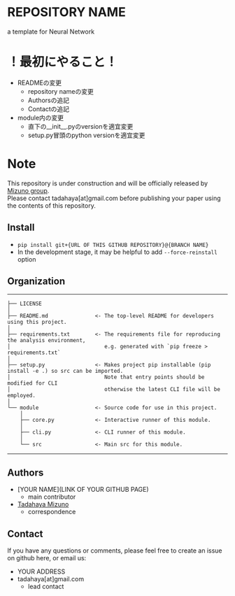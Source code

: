 # REPOSITORY NAME
a template for Neural Network  

# ！最初にやること！
- READMEの変更  
    - repository nameの変更  
    - Authorsの追記  
    - Contactの追記  
- module内の変更  
    - 直下の__init__.pyのversionを適宜変更  
    - setup.py冒頭のpython versionを適宜変更  

# Note
This repository is under construction and will be officially released by [Mizuno group](https://github.com/mizuno-group).  
Please contact tadahaya[at]gmail.com before publishing your paper using the contents of this repository.  

## Install
- ``` pip install git+{URL OF THIS GITHUB REPOSITORY}@{BRANCH NAME} ```  
- In the development stage, it may be helpful to add ``` --force-reinstall ``` option  

## Organization
------------  

    ├── LICENSE  
    │
    ├── README.md               <- The top-level README for developers using this project.  
    │
    ├── requirements.txt        <- The requirements file for reproducing the analysis environment, 
    │                              e.g. generated with `pip freeze > requirements.txt`
    │
    ├── setup.py                <- Makes project pip installable (pip install -e .) so src can be imported.
    │                              Note that entry points should be modified for CLI
    │                              otherwise the latest CLI file will be employed.
    │
    └── module                  <- Source code for use in this project.
        │
        ├── core.py             <- Interactive runner of this module.
        │
        ├── cli.py              <- CLI runner of this module.
        │  
        └── src                 <- Main src for this module.

------------

## Authors
- [YOUR NAME](LINK OF YOUR GITHUB PAGE)  
    - main contributor  
- [Tadahaya Mizuno](https://github.com/tadahayamiz)  
    - correspondence  

## Contact
If you have any questions or comments, please feel free to create an issue on github here, or email us:  
- YOUR ADDRESS  
- tadahaya[at]gmail.com  
    - lead contact  
